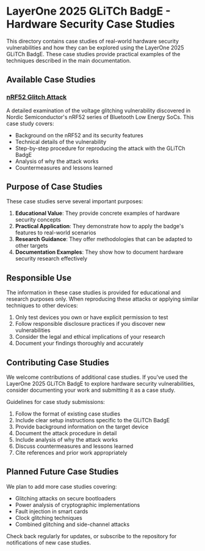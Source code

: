 # LayerOne 2025 GLiTCh BadgE - Hardware Security Case Studies

This directory contains case studies of real-world hardware security vulnerabilities and how they can be explored using the LayerOne 2025 GLiTCh BadgE. These case studies provide practical examples of the techniques described in the main documentation.

## Available Case Studies

### [nRF52 Glitch Attack](nrf52_glitch_attack.md)

A detailed examination of the voltage glitching vulnerability discovered in Nordic Semiconductor's nRF52 series of Bluetooth Low Energy SoCs. This case study covers:

- Background on the nRF52 and its security features
- Technical details of the vulnerability
- Step-by-step procedure for reproducing the attack with the GLiTCh BadgE
- Analysis of why the attack works
- Countermeasures and lessons learned

## Purpose of Case Studies

These case studies serve several important purposes:

1. **Educational Value**: They provide concrete examples of hardware security concepts
2. **Practical Application**: They demonstrate how to apply the badge's features to real-world scenarios
3. **Research Guidance**: They offer methodologies that can be adapted to other targets
4. **Documentation Examples**: They show how to document hardware security research effectively

## Responsible Use

The information in these case studies is provided for educational and research purposes only. When reproducing these attacks or applying similar techniques to other devices:

1. Only test devices you own or have explicit permission to test
2. Follow responsible disclosure practices if you discover new vulnerabilities
3. Consider the legal and ethical implications of your research
4. Document your findings thoroughly and accurately

## Contributing Case Studies

We welcome contributions of additional case studies. If you've used the LayerOne 2025 GLiTCh BadgE to explore hardware security vulnerabilities, consider documenting your work and submitting it as a case study.

Guidelines for case study submissions:

1. Follow the format of existing case studies
2. Include clear setup instructions specific to the GLiTCh BadgE
3. Provide background information on the target device
4. Document the attack procedure in detail
5. Include analysis of why the attack works
6. Discuss countermeasures and lessons learned
7. Cite references and prior work appropriately

## Planned Future Case Studies

We plan to add more case studies covering:

- Glitching attacks on secure bootloaders
- Power analysis of cryptographic implementations
- Fault injection in smart cards
- Clock glitching techniques
- Combined glitching and side-channel attacks

Check back regularly for updates, or subscribe to the repository for notifications of new case studies.